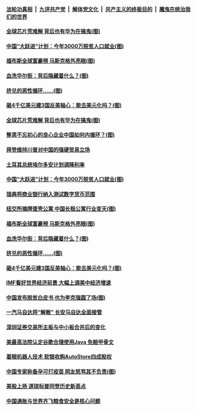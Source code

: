 

####  [法轮功真相](../../../../basic/blob/master/README.md?t=04081931) &nbsp;|&nbsp; [九评共产党](../../../../9ping.md/blob/master/README.md?t=04081931) &nbsp;|&nbsp; [解体党文化](../../../../jtdwh.md/blob/master/README.md?t=04081931)  &nbsp;|&nbsp; [共产主义的终极目的](../../../../gczydzjmd.md/blob/master/README.md?t=04081931) &nbsp;|&nbsp; [魔鬼在统治我们的世界](../../../../mgztzwmdsj.md/blob/master/README.md?t=04081931) 

#### [全球芯片荒难解 背后也有华为在搞鬼(图)](../pages/p5/968047.md?t=04081931) 

#### [中国“大跃进”计划：今年3000万脱贫人口就业(图)](../pages/p5/968033.md?t=04081931) 

#### [福布斯全球富豪榜 马斯克格外亮眼(图)](../pages/p5/967966.md?t=04081931) 

#### [血洗华尔街：背后隐藏着什么？(图)](../pages/p5/967967.md?t=04081931) 

#### [挤兑的恶性循环……(图)](../pages/p5/967971.md?t=04081931) 

#### [砸4千亿美元建3国反美轴心：能去美元化吗？(图)](../pages/p5/967976.md?t=04081931) 

#### [全球芯片荒难解 背后也有华为在搞鬼(图)](../pages/p5/968047.md?t=04081931) 

#### [整肃不忘初心的良心企业中国如何内循环？(图)](../pages/p5/968066.md?t=04081931) 

#### [拜登维持川普对中国的强硬贸易立场](../pages/p5/968064.md?t=04081931) 

#### [土耳其总统埃尔多安计划调降利率](../pages/p5/968040.md?t=04081931) 

#### [中国“大跃进”计划：今年3000万脱贫人口就业(图)](../pages/p5/968033.md?t=04081931) 

#### [瑞典将商业银行纳入测试数字货币范围](../pages/p5/968019.md?t=04081931) 

#### [纽交所摘牌蛋壳公寓 中国长租公寓行业变天(图)](../pages/p5/968014.md?t=04081931) 

#### [福布斯全球富豪榜 马斯克格外亮眼(图)](../pages/p5/967966.md?t=04081931) 

#### [血洗华尔街：背后隐藏着什么？(图)](../pages/p5/967967.md?t=04081931) 

#### [挤兑的恶性循环……(图)](../pages/p5/967971.md?t=04081931) 

#### [砸4千亿美元建3国反美轴心：能去美元化吗？(图)](../pages/p5/967976.md?t=04081931) 

#### [IMF看好世界经济前景 大幅上调美中经济增速](../pages/p5/967952.md?t=04081931) 

#### [中国发布脱贫白皮书 也为李克强圆了场(图)](../pages/p5/967936.md?t=04081931) 

#### [一汽马自达将“解散” 长安马自达全面接管](../pages/p5/967931.md?t=04081931) 

#### [深圳证券交易所主板与中小板合并后的变化](../pages/p5/967930.md?t=04081931) 

#### [美最高法院认定谷歌合理使用Java 免赔甲骨文](../pages/p5/967910.md?t=04081931) 

#### [着眼机器人技术 软银收购AutoStore四成股权](../pages/p5/967908.md?t=04081931) 

#### [中国专家称备孕可打疫苗 网友怒骂其不负责(图)](../pages/p5/967894.md?t=04081931) 

#### [美股上扬 道琼标普同登历史新高点](../pages/p5/967891.md?t=04081931) 

#### [中国通胀与世界齐飞粮食安全是核心问题](../pages/p5/967883.md?t=04081931) 

